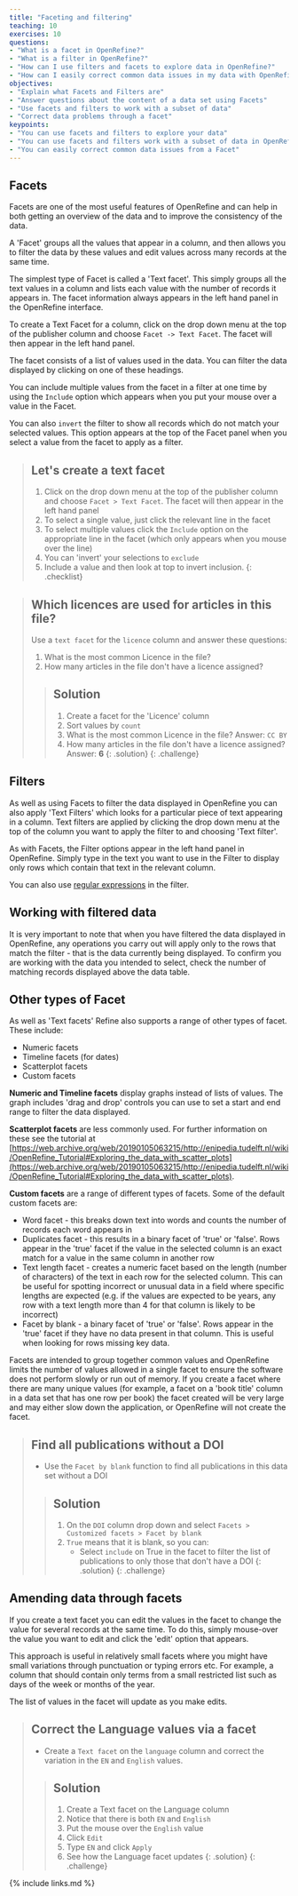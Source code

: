 ```yaml
---
title: "Faceting and filtering"
teaching: 10
exercises: 10
questions:
- "What is a facet in OpenRefine?"
- "What is a filter in OpenRefine?"
- "How can I use filters and facets to explore data in OpenRefine?"
- "How can I easily correct common data issues in my data with OpenRefine?"
objectives:
- "Explain what Facets and Filters are"
- "Answer questions about the content of a data set using Facets"
- "Use facets and filters to work with a subset of data"
- "Correct data problems through a facet"
keypoints:
- "You can use facets and filters to explore your data"
- "You can use facets and filters work with a subset of data in OpenRefine"
- "You can easily correct common data issues from a Facet"
---
```


## Facets
Facets are one of the most useful features of OpenRefine and can help in both getting an overview of the data and to improve the consistency of the data.

A 'Facet' groups all the values that appear in a column, and then allows you to filter the data by these values and edit values across many records at the same time.

The simplest type of Facet is called a 'Text facet'. This simply groups all the text values in a column and lists each value with the number of records it appears in. The facet information always appears in the left hand panel in the OpenRefine interface.

To create a Text Facet for a column, click on the drop down menu at the top of the publisher column and choose `Facet -> Text Facet`. The facet will then appear in the left hand panel.

The facet consists of a list of values used in the data. You can filter the data displayed by clicking on one of these headings.

You can include multiple values from the facet in a filter at one time by using the `Include` option which appears when you put your mouse over a value in the Facet.

You can also `invert` the filter to show all records which do not match your selected values. This option appears at the top of the Facet panel when you select a value from the facet to apply as a filter.

>## Let's create a text facet
>1. Click on the drop down menu at the top of the publisher column and choose `Facet > Text Facet`. The facet will then appear in the left hand panel
>2. To select a single value, just click the relevant line in the facet
>3. To select multiple values click the `Include` option on the appropriate line in the facet (which only appears when you mouse over the line)
>3. You can 'invert' your selections to `exclude`
>4. Include a value and then look at top to invert inclusion.
{: .checklist}

>## Which licences are used for articles in this file?
> Use a `text facet` for the `licence` column and answer these questions:
>
>1. What is the most common Licence in the file?
>2. How many articles in the file don't have a licence assigned?
>
>>## Solution
>>1. Create a facet for the 'Licence' column
>>2. Sort values by `count`
>>3. What is the most common Licence in the file? Answer: `CC BY`
>>4. How many articles in the file don't have a licence assigned? Answer: **6**
>{: .solution}
{: .challenge}

## Filters
As well as using Facets to filter the data displayed in OpenRefine you can also apply 'Text Filters' which looks for a particular piece of text appearing in a column. Text filters are applied by clicking the drop down menu at the top of the column you want to apply the filter to and choosing 'Text filter'.

As with Facets, the Filter options appear in the left hand panel in OpenRefine. Simply type in the text you want to use in the Filter to display only rows which contain that text in the relevant column.

You can also use [regular expressions](https://librarycarpentry.github.io/lc-data-intro/01-regular-expressions/) in the filter.

## Working with filtered data
It is very important to note that when you have filtered the data displayed in OpenRefine, any operations you carry out will apply only to the rows that match the filter - that is the data currently being displayed. To confirm you are working with the data you intended to select, check the number of matching records displayed above the data table. 

## Other types of Facet 
As well as 'Text facets' Refine also supports a range of other types of facet. These include:

* Numeric facets
* Timeline facets (for dates)
* Scatterplot facets
* Custom facets


**Numeric and Timeline facets** display graphs instead of lists of values. The graph includes 'drag and drop' controls you can use to set a start and end range to filter the data displayed.

**Scatterplot facets** are less commonly used. For further information on these see the tutorial at [https://web.archive.org/web/20190105063215/http://enipedia.tudelft.nl/wiki/OpenRefine_Tutorial#Exploring_the_data_with_scatter_plots](https://web.archive.org/web/20190105063215/http://enipedia.tudelft.nl/wiki/OpenRefine_Tutorial#Exploring_the_data_with_scatter_plots).

**Custom facets** are a range of different types of facets. Some of the default custom facets are:

* Word facet - this breaks down text into words and counts the number of records each word appears in
* Duplicates facet - this results in a binary facet of 'true' or 'false'. Rows appear in the 'true' facet if the value in the selected column is an exact match for a value in the same column in another row
* Text length facet - creates a numeric facet based on the length (number of characters) of the text in each row for the selected column. This can be useful for spotting incorrect or unusual data in a field where specific lengths are expected (e.g. if the values are expected to be years, any row with a text length more than 4 for that column is likely to be incorrect)
* Facet by blank - a binary facet of 'true' or 'false'. Rows appear in the 'true' facet if they have no data present in that column. This is useful when looking for rows missing key data.

Facets are intended to group together common values and OpenRefine limits the number of values allowed in a single facet to ensure the software does not perform slowly or run out of memory. If you create a facet where there are many unique values (for example, a facet on a 'book title' column in a data set that has one row per book) the facet created will be very large and may either slow down the application, or OpenRefine will not create the facet.

>## Find all publications without a DOI
>* Use the `Facet by blank` function to find all publications in this data set without a DOI
>
>>## Solution
>>
>>1. On the `DOI` column drop down and select `Facets > Customized facets > Facet by blank`
>>2. `True` means that it is blank, so you can:
>>    * Select `include` on True in the facet to filter the list of publications to only those that don't have a DOI
>{: .solution}
{: .challenge}

## Amending data through facets
If you create a text facet you can edit the values in the facet to change the value for several records at the same time. To do this, simply mouse-over the value you want to edit and click the 'edit' option that appears.

This approach is useful in relatively small facets where you might have small variations through punctuation or typing errors etc. For example, a column that should contain only terms from a small restricted list such as days of the week or months of the year.

The list of values in the facet will update as you make edits.

>## Correct the Language values via a facet
>
>* Create a `Text facet` on the `language` column and correct the variation in the `EN` and `English` values.
>
>>## Solution
>>1. Create a Text facet on the Language column
>>2. Notice that there is both `EN` and `English`
>>3. Put the mouse over the `English` value
>>4. Click `Edit`
>>5. Type `EN` and click `Apply`
>>6. See how the Language facet updates
>{: .solution}
{: .challenge}

{% include links.md %}
